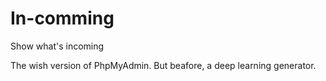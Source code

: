 # In-comming
Show what's incoming 

The wish version of PhpMyAdmin. But beafore, a deep learning generator.

